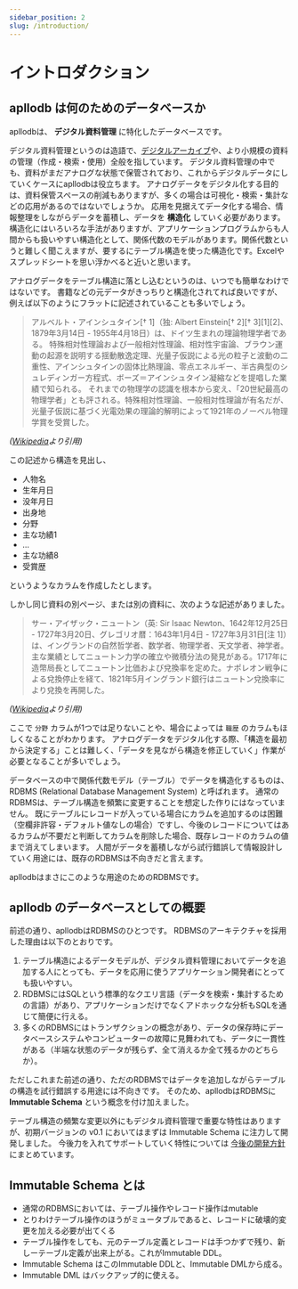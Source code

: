 ```yaml
---
sidebar_position: 2
slug: /introduction/
---
```


# イントロダクション

## apllodb は何のためのデータベースか

apllodbは、 **デジタル資料管理** に特化したデータベースです。

デジタル資料管理というのは造語で、[デジタルアーカイブ](https://ja.wikipedia.org/wiki/%E3%83%87%E3%82%B8%E3%82%BF%E3%83%AB%E3%82%A2%E3%83%BC%E3%82%AB%E3%82%A4%E3%83%96)や、より小規模の資料の管理（作成・検索・使用）全般を指しています。
デジタル資料管理の中でも、資料がまだアナログな状態で保管されており、これからデジタルデータにしていくケースにapllodbは役立ちます。
アナログデータをデジタル化する目的は、資料保管スペースの削減もありますが、多くの場合は可視化・検索・集計などの応用があるのではないでしょうか。
応用を見据えてデータ化する場合、情報整理をしながらデータを蓄積し、データを **構造化** していく必要があります。
構造化にはいろいろな手法がありますが、アプリケーションプログラムからも人間からも扱いやすい構造化として、関係代数のモデルがあります。関係代数というと難しく聞こえますが、要するにテーブル構造を使った構造化です。Excelやスプレッドシートを思い浮かべると近いと思います。

アナログデータをテーブル構造に落とし込むというのは、いつでも簡単なわけではないです。
書籍などの元データがきっちりと構造化されてれば良いですが、例えば以下のようにフラットに記述されていることも多いでしょう。

> アルベルト・アインシュタイン[† 1]（独: Albert Einstein[† 2][† 3][1][2]、1879年3月14日 - 1955年4月18日）は、ドイツ生まれの理論物理学者である。
> 特殊相対性理論および一般相対性理論、相対性宇宙論、ブラウン運動の起源を説明する揺動散逸定理、光量子仮説による光の粒子と波動の二重性、アインシュタインの固体比熱理論、零点エネルギー、半古典型のシュレディンガー方程式、ボーズ＝アインシュタイン凝縮などを提唱した業績で知られる。
> それまでの物理学の認識を根本から変え、「20世紀最高の物理学者」とも評される。特殊相対性理論、一般相対性理論が有名だが、光量子仮説に基づく光電効果の理論的解明によって1921年のノーベル物理学賞を受賞した。

_([Wikipedia](https://ja.wikipedia.org/wiki/%E3%82%A2%E3%83%AB%E3%83%99%E3%83%AB%E3%83%88%E3%83%BB%E3%82%A2%E3%82%A4%E3%83%B3%E3%82%B7%E3%83%A5%E3%82%BF%E3%82%A4%E3%83%B3)より引用)_

この記述から構造を見出し、

- 人物名
- 生年月日
- 没年月日
- 出身地
- 分野
- 主な功績1
- ...
- 主な功績8
- 受賞歴

というようなカラムを作成したとします。

しかし同じ資料の別ページ、または別の資料に、次のような記述がありました。

> サー・アイザック・ニュートン（英: Sir Isaac Newton、1642年12月25日 - 1727年3月20日、グレゴリオ暦：1643年1月4日 - 1727年3月31日[注 1]）は、イングランドの自然哲学者、数学者、物理学者、天文学者、神学者。
> 主な業績としてニュートン力学の確立や微積分法の発見がある。1717年に造幣局長としてニュートン比価および兌換率を定めた。ナポレオン戦争による兌換停止を経て、1821年5月イングランド銀行はニュートン兌換率により兌換を再開した。

_([Wikipedia](https://ja.wikipedia.org/wiki/%E3%82%A2%E3%82%A4%E3%82%B6%E3%83%83%E3%82%AF%E3%83%BB%E3%83%8B%E3%83%A5%E3%83%BC%E3%83%88%E3%83%B3)より引用)_

ここで `分野` カラムが1つでは足りないことや、場合によっては `職歴` のカラムもほしくなることがわかります。
アナログデータをデジタル化する際、「構造を最初から決定する」ことは難しく、「データを見ながら構造を修正していく」作業が必要となることが多いでしょう。

データベースの中で関係代数モデル（テーブル）でデータを構造化するものは、RDBMS (Relational Database Management System) と呼ばれます。
通常のRDBMSは、テーブル構造を頻繁に変更することを想定した作りにはなっていません。
既にテーブルにレコードが入っている場合にカラムを追加するのは困難（空欄非許容・デフォルト値なしの場合）ですし、今後のレコードについてはあるカラムが不要だと判断してカラムを削除した場合、既存レコードのカラムの値まで消えてしまいます。
人間がデータを蓄積しながら試行錯誤して情報設計していく用途には、既存のRDBMSは不向きだと言えます。

apllodbはまさにこのような用途のためのRDBMSです。

## apllodb のデータベースとしての概要

前述の通り、apllodbはRDBMSのひとつです。
RDBMSのアーキテクチャを採用した理由は以下のとおりです。

1. テーブル構造によるデータモデルが、デジタル資料管理においてデータを追加する人にとっても、データを応用に使うアプリケーション開発者にとっても扱いやすい。
2. RDBMSにはSQLという標準的なクエリ言語（データを検索・集計するための言語）があり、アプリケーションだけでなくアドホックな分析もSQLを通じて簡便に行える。
3. 多くのRDBMSにはトランザクションの概念があり、データの保存時にデータべースシステムやコンピューターの故障に見舞われても、データに一貫性がある（半端な状態のデータが残らず、全て消えるか全て残るかのどちらか）。

ただしこれまた前述の通り、ただのRDBMSではデータを追加しながらテーブルの構造を試行錯誤する用途には不向きです。
そのため、apllodbはRDBMSに **Immutable Schema** という概念を付け加えました。

テーブル構造の頻繁な変更以外にもデジタル資料管理で重要な特性はありますが、初期バージョンの v0.1 においてはまずは Immutable Schema に注力して開発しました。
今後力を入れてサポートしていく特性については [今後の開発方針](04-future-work.md) にまとめています。

## Immutable Schema とは

- 通常のRDBMSにおいては、テーブル操作やレコード操作はmutable
- とりわけテーブル操作のほうがミュータブルであると、レコードに破壊的変更を加える必要が出てくる
- テーブル操作をしても、元のテーブル定義とレコードは手つかずで残り、新しーテーブル定義が出来上がる。これがImmutable DDL。
- Immutable Schema はこのImmutable DDLと、Immutable DMLから成る。
- Immutable DML はバックアップ的に使える。
